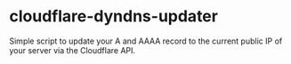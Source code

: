 # cloudflare-dyndns-updater
Simple script to update your A and AAAA record to the current public IP of your server via the Cloudflare API.
